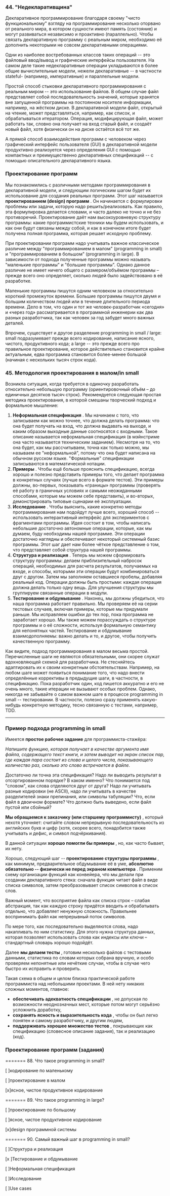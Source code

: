 ### 44. "Недекларативщина"

Декларативное программирование благодаря своему "чисто функциональному" взгляду на программирование несколько оторвано от реального мира, в котором сущности имеют память (состояние) и могут развиваться независимо и проактивно (параллельно). Чтобы связать декларативную программу с реальным миром, необходимо её дополнить некоторыми не совсем декларативными операциями.

Одни из наиболее востребованных классов таких операций -- это файловый ввод/вывод и графические интерфейсы пользователя. На самом деле такие недекларативные операции укладываются в более общие вычислительные модели, нежели декларативные -- в частности stateful- (например, императивные) и параллельные модели.

Простой способ стыковки декларативного программирования с реальным миром -- это использование файлов. В общем случае файл представляет собой последовательность значений, которые хранятся вне запущенной программы на постоянном носителе информации, например, на жёстком диске. В декларативной модели файл, открытый на чтение, может представляться, например, как список, и обрабатываться итератором. Операция, модифицирующая файл, может работать так, словно она получает на вход старый файл, и создаёт новый файл, хотя физически он на диске остаётся всё тот же.

А прямой способ взаимодействия программ с человеком через графический интерфейс пользователя (GUI) в декларативной модели продуктивно реализуется через определения GUI с помощью компактных и преимущественно декларативных спецификаций -- с помощью описательного декларативного языка.

### Проектирование программ

Мы познакомились с различными методами программирования в декларативной модели, и следующим логическим шагом будет их использование для создания реальных программ. Этот шаг называется  **проектированием (design) программ** . Он начинается с формулировки проблемы или задачи, которую надо решить/реализовать. Как правило, эта формулировка делается словами, и часто далеко не точно и не без противоречий. Проектирование даёт нам высокоуровневую структуру программы: какие программистские техники мы будем использовать, и как они будут связаны между собой, и как в конечном итоге будет получена полная программа, которая решает исходную проблему.

При проектировании программ надо учитывать важное классическое различие между "программированием в малом" (programming in small) и "программированием в большом" (programming in large). В зависимости от подхода полученные программы можно называть "маленькие программы" и "большие программы". Однако данное различие не имеет ничего общего с размером/объёмом программы – прежде всего оно определяет, сколько людей было задействовано в её разработке.

Маленькие программы пишутся одним человеком за относительно короткий промежуток времени. Большие программы пишутся двумя и большим количеством людей или в течение длительного периода времени. Дело в том, что один и тот же человек-разработчик «сегодня» и «через год» рассматривается в программной инженерии как два разных разработчика, так как человек за год забудет много важных деталей.

Впрочем, существует и другое разделение programming in small / large: small подразумевает прежде всего кодирование, написание ясного, чистого, продуктивного кода; а large -- это прежде всего про правильное проектирование, которое действительно становится крайне актуальным, едва программа становится более-менее большой (начиная с нескольких тысяч строк кода).


### 45. Методология проектирования в малом/in small

Возникла ситуация, когда требуется в одиночку разработать относительно небольшую программу (ориентировочный объём – до единичных десятков тысяч строк). Рекомендуется следующая простая методика проектирования, в которой смешаны творческий подход и формальное мышление:

1) **Неформальная спецификация** . Мы начинаем с того, что записываем как можно точнее, что должна делать программа: что она будет получать на вход, что должна выдавать на выходе, и каким образом выходные данные соотносятся с входными. Такое описание называется неформальная спецификация (в мэйнстриме она часто называется техническим заданием). Несмотря на то, что она будет, как мы рассчитываем, точна как только можно, мы называем ее "неформальной", потому что она будет написана на обычном русском языке. "Формальные" спецификации записываются в математической нотации.
2) **Примеры** . Чтобы ещё больше прояснить спецификацию, всегда хорошо и полезно представить примеры того, что делает программа в конкретных случаях (лучше всего в формате тестов). Эти примеры должны, во-первых, показывать «границы» программы (проверять её работу в граничных условиях и самыми неожиданными способами, которые мы можем себе представить), и во-вторых, демонстрировать типовые сценарии её эксплуатации.
3) **Исследование** . Чтобы выяснить, какие конкретно методы программирования нам подойдут лучше всего, хороший способ -- использовать интерактивный интерфейс для экспериментов с фрагментами программы. Идея состоит в том, чтобы написать небольшие достаточно автономные операции, которые, как мы думаем, буду необходимы нашей программе. Эти операции достаточно наглядны и обеспечивают некоторый системный базис программы. Этот шаг дает нам более чёткое представление о том, что представляет собой структура нашей программы.
4) **Структура и реализация** . Теперь мы можем сформировать структуру программы: делаем приблизительный набросок операций, необходимых для расчета результатов, получаемых на входе, и способы, которыми эти операции будут комбинироваться друг с другом. Затем мы заполняем оставшиеся пробелы, добавляя реальный код. Операции должны быть простыми: каждая операция должна делать только одну вещь. Для улучшения структуры мы группируем связанные операции в модули.
5) **Тестирование и обдумывание** . Наконец, мы должны убедиться, что наша программа работает правильно. Мы проверяем её на серии тестовых случаев, включая примеры, которые мы придумали раньше. Мы исправляем ошибки до тех пор, пока программа не заработает хорошо. Мы также можем порассуждать о структуре программы и о её сложности, используя формальную семантику для непонятных частей. Тестирование и обдумывание взаимодополняемы: важно делать и то, и другое, чтобы получить качественную программу.

Как видите, подход программирования в малом весьма простой. Перечисленные шаги не являются обязательными, они скорее служат вдохновляющей схемой для разработчика. Не стесняйтесь адаптировать их к своим конкретным обстоятельствам. Например, на любом шаге может появиться понимание того, что надо внести определённые коррективы в предыдущие шаги, в частности, в спецификацию. Пока разработчик один, код пишется аккуратно и его не очень много, такие итерации не вызывают особых проблем. Однако, никогда не забывайте о самом важном шаге в процессе programming in small -- тестировании. В частности, полезно сразу применять какую-нибудь конкретную методику, тесно связанную с тестами, например, TDD.

****

### Пример подхода programming in small

Имеется **простое рабочее задание** для программиста-стажёра:

*Напишите функцию, которая получает в качестве аргумента имя файла, содержащего текст книги, и затем выводит на экран список пар, где каждая пара состоит из слова и целого числа, показывающего количество раз, сколько это слово встречается в файле.*

Достаточно ли точна эта спецификация? Надо ли выводить результат в отсортированном порядке? В каком именно? Что понимается под "словом", как слова отделяются друг от друга? Надо ли учитывать разные кодировки (не ASCII), надо ли учитывать в качестве разделителей знаки препинания, или символы табуляции? Что, если файл в двоичном формате? Что должно быть выведено, если файл пустой или сбойный?

**Мы обращаемся к заказчику (или старшему программисту)** , который нехотя уточняет: считайте словом непрерывную последовательность из английских букв и цифр (хотя, скорее всего, понадобится также учитывать и дефис, и символ подчёркивания).

В данной ситуации  **хорошо помогли бы примеры** , но, как часто бывает, их нету.

Хорошо, следующий шаг --  **проектирование структуры программы** , как минимум, предварительное обдумывание её в уме,  **абсолютно обязательно -- физически не перед экраном компьютера** . Применим схему организации функций как конвейера, что мы делали при создании декларативного стека: сначала функция читает файл в виде списка символов, затем преобразовывает список символов в список слов.

Важный момент, что восприятие файла как списка строк – слабая абстракция, так как каждую строку придётся вводить и обрабатывать отдельно, что добавляет ненужную сложность. Правильнее воспринимать файл как непрерывный поток символов.

По мере того, как последовательно выделяются слова, надо накапливать по ним статистику. Для этого нужна структура данных, которая позволяет использовать слова как индексы или ключи – стандартный словарь хорошо подойдёт.

Далее  **мы делаем тесты** , готовим несколько файлов с тестовыми данными, статистика по словам которых собрана вручную, и особо проверяем непонятные или нечёткие случаи, чтобы в случае чего быстро их исправить и проверить.

Такая схема в общем и целом близка практической работе программиста над небольшими проектами. В ней нету никаких сложных моментов, главное:

- **обеспечивать адекватность спецификации** , не допуская по возможности неоднозначных мест, которые потом могут серьёзно усложнить доработку,
- **сохранять ясность и выразительность кода** , чтобы он был легко понятен и самому разработчику, и другим людям,
- **поддерживать хорошее множество тестов** , покрывающих как спецификацию (словесное описание задания), так и реализацию (код).


### Проектирование программ (задания)

======= 88. Что такое programming in small?

[ ]кодирование по маленькому

[ ]проектирование в малом

[x]ясное, чистое продуктивное кодирование

======= 89. Что такое programming in large?

[ ]проектирование по большому

[ ]ясное, чистое продуктивное кодирование

[x]design программной системы

======= 90. Самый важный шаг в programming in small?

[ ]Структура и реализация

[x ]Тестирование и обдумывание

[ ]Неформальная спецификация

[ ]Исследование

[ ]Use cases
